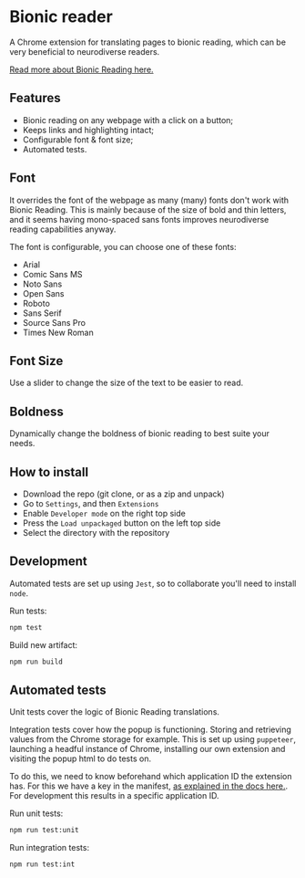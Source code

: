 # Bionic reader
A Chrome extension for translating pages to bionic reading, which can be very beneficial to neurodiverse readers.


[Read more about Bionic Reading here.](https://bionic-reading.com/)

## Features

- Bionic reading on any webpage with a click on a button;
- Keeps links and highlighting intact;
- Configurable font & font size;
- Automated tests.


## Font
It overrides the font of the webpage as many (many) fonts don't work with Bionic Reading. This is mainly because of the size of bold and thin letters, and it seems having mono-spaced sans fonts improves neurodiverse reading capabilities anyway.

The font is configurable, you can choose one of these fonts:
- Arial
- Comic Sans MS
- Noto Sans
- Open Sans
- Roboto
- Sans Serif
- Source Sans Pro
- Times New Roman


## Font Size
Use a slider to change the size of the text to be easier to read.


## Boldness
Dynamically change the boldness of bionic reading to best suite your needs.

## How to install

- Download the repo (git clone, or as a zip and unpack)
- Go to `Settings`, and then `Extensions`
- Enable `Developer mode` on the right top side
- Press the `Load unpackaged` button on the left top side
- Select the directory with the repository


## Development
Automated tests are set up using `Jest`, so to collaborate you'll need to install `node`.

Run tests:
```bash
npm test
```

Build new artifact:
```bash
npm run build
```

## Automated tests
Unit tests cover the logic of Bionic Reading translations.

Integration tests cover how the popup is functioning. Storing and retrieving values from the Chrome storage for example. This is set up using `puppeteer`, launching a headful instance of Chrome, installing our own extension and visiting the popup html to do tests on.

To do this, we need to know beforehand which application ID the extension has. For this we have a key in the manifest, [as explained in the docs here.](https://developer.chrome.com/docs/extensions/mv2/manifest/key/). For development this results in a specific application ID.

Run unit tests:
```bash
npm run test:unit
```

Run integration tests:
```bash
npm run test:int
```
